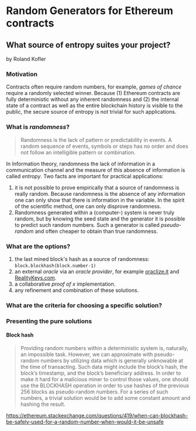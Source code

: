 # Random Generators for Ethereum contracts
## What source of entropy suites your project?
by Roland Kofler
### Motivation
Contracts often require random numbers, for example, *games of chance* require a randomly selected winner. Because (1) Ethereum contracts are fully deterministic without any inherent randomness and (2) the internal state of a contract as well as the entire blockchain history is visible to the public, the secure source of entropy is not trivial for such applications. 
### What is *randomness*?
> Randomness is the lack of pattern or predictability in events. A random sequence of events, symbols or steps has no order and does not follow an intelligible pattern or combination.

In Information theory, randomness the lack of information in a communication channel and the measure of this absence of information is called *entropy*. 
Two facts are important for practical applications: 
1. it is not possible to prove empirically that a source of randomness is really random. Because randomness is the absence of any information one can only show that there is information in the variable. In the spirit of the scientific method, one can only disprove randomness.
2. Randomness generated within a (computer-) system is never truly random, but by knowing the seed state and the generator it is possible to predict such random numbers. Such a generator is called *pseudo-random* and often cheaper to obtain than true randomness. 

### What are the options?
1. the last mined block's hash as a source of randomness: `block.blockhash(block.number-1)`
2. an external *oracle* via an *oracle provider*, for example [oraclize.it]() and [RealityKeys.com]().
3. a collaborative *proof of x* implementation.
4. any refinement and combination of these solutions.

### What are the criteria for choosing a specific solution?

### Presenting the pure solutions

#### Block hash
> Providing random numbers within a deterministic system is, naturally, an impossible task. However, we can approximate with pseudo-random numbers by utilizing data which is generally unknowable at the time of transacting. Such data might include the block’s hash, the block’s timestamp, and the block’s beneficiary address. In order to make it hard for a malicious miner to control those values, one should use the BLOCKHASH operation in order to use hashes of the previous 256 blocks as pseudo-random numbers. For a series of such numbers, a trivial solution would be to add some constant amount and hashing the result.

https://ethereum.stackexchange.com/questions/419/when-can-blockhash-be-safely-used-for-a-random-number-when-would-it-be-unsafe